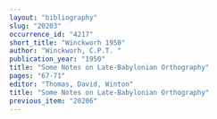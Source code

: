 ```yaml
---
layout: "bibliography"
slug: "20203"
occurrence_id: "4217"
short_title: "Winckworh 1950"
author: "Winckworh, C.P.T. "
publication_year: "1950"
title: "Some Notes on Late-Babylonian Orthography"
pages: "67-71"
editor: "Thomas, David, Winton"
title: "Some Notes on Late-Babylonian Orthography"
previous_item: "20206"
---
```

